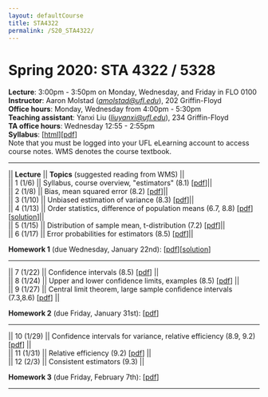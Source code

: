 ```yaml
---
layout: defaultCourse
title: STA4322
permalink: /S20_STA4322/
---
```

# Spring 2020: STA 4322 / 5328  
**Lecture**: 3:00pm - 3:50pm on Monday, Wednesday, and Friday in FLO 0100  
**Instructor**: Aaron Molstad (*amolstad@ufl.edu*), 202 Griffin-Floyd  
**Office hours**: Monday, Wednesday from 4:00pm - 5:30pm   
**Teaching assistant**: Yanxi Liu (*liuyanxi@ufl.edu*), 234 Griffin-Floyd  
**TA office hours**: Wednesday 12:55 - 2:55pm  
**Syllabus**: [[html](/docs/STA4322_S20_Syllabus.html)][[pdf](/docs/STA4322_S20_Syllabus.pdf)]  
Note that you must be logged into your UFL eLearning account to access course notes.  WMS denotes the course textbook. 

---------------  


||  **Lecture** ||  **Topics** (suggested reading from WMS) ||  
|| 1 (1/6)  || Syllabus, course overview, "estimators" (8.1) [[pdf](https://ufl.instructure.com/courses/394927/files/47578357/download?wrap=1)]||  
|| 2 (1/8)  || Bias, mean squared error (8.2) [[pdf](https://ufl.instructure.com/courses/394927/files/47631661/download?wrap=1)]||  
|| 3 (1/10) || Unbiased estimation of variance (8.3) [[pdf](https://ufl.instructure.com/courses/394927/files/47662256/download?wrap=1)]||  
|| 4 (1/13) || Order statistics, difference of population means (6.7, 8.8) [[pdf](https://ufl.instructure.com/courses/394927/files/47717905/download?wrap=1)][[solution](https://ufl.instructure.com/files/47717978/download?download_frd=1)]||  
|| 5 (1/15) || Distribution of sample mean, t-distribution (7.2) [[pdf](https://ufl.instructure.com/courses/394927/files/47717949/download?wrap=1)]||  
|| 6 (1/17) || Error probabilities for estimators (8.5) [[pdf](https://ufl.instructure.com/courses/394927/files/47759516/download?wrap=1)]||  

**Homework 1** (due Wednesday, January 22nd): [[pdf](/docs/STA4322_S20_Homework1.pdf)][[solution](https://ufl.instructure.com/files/47882930/download?download_frd=1)]

---------------  

|| 7 (1/22)  || Confidence intervals (8.5) [[pdf](https://ufl.instructure.com/courses/394927/files/47826098/download?wrap=1)] ||  
|| 8 (1/24)  || Upper and lower confidence limits, examples (8.5) [[pdf](https://ufl.instructure.com/courses/394927/files/47867207/download?wrap=1)] ||  
|| 9 (1/27) || Central limit theorem, large sample confidence intervals (7.3,8.6) [[pdf](https://ufl.instructure.com/courses/394927/files/47909680/download?wrap=1)] ||  

**Homework 2** (due Friday, January 31st): [[pdf](/docs/STA4322_S20_Homework2.pdf)]

---------------  

|| 10 (1/29)  || Confidence intervals for variance, relative efficiency (8.9, 9.2) [[pdf](https://ufl.instructure.com/courses/394927/files/47952376/download?wrap=1)]  ||  
|| 11 (1/31)  || Relative efficiency (9.2) [[pdf](https://ufl.instructure.com/courses/394927/files/47988735/download?wrap=1)] ||  
|| 12 (2/3) || Consistent estimators (9.3) ||  

**Homework 3** (due Friday, February 7th): [[pdf](/docs/STA4322_S20_Homework3.pdf)]


---------------  
